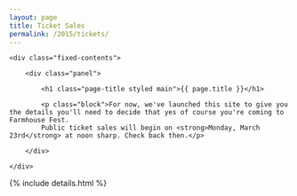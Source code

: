 ```yaml
---
layout: page
title: Ticket Sales
permalink: /2015/tickets/
---
```


<div class="panel-container one-up tickets-1up">

	<div class="fixed-contents">

		<div class="panel">

		    <h1 class="page-title styled main">{{ page.title }}</h1>

		    <p class="block">For now, we've launched this site to give you the details you'll need to decide that yes of course you're coming to Farmhouse Fest.
			Public ticket sales will begin on <strong>Monday, March 23rd</strong> at noon sharp. Check back then.</p>
			
		</div>

	</div>
</div>


{% include details.html %}